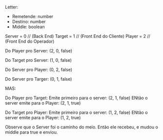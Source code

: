 Letter: 
- Remetende: number
- Destino: number
- Middle: boolean

Server = 0 // (Back End)
Target = 1 // (Front End do Cliente)
Player = 2 // (Front End do Operador)

Do Player pro Server:
(2, 0, false)

Do Target pro Server:
(1, 0, false)

Do Server pro Player:
(0, 2, false)

Do Server pro Targer:
(0, 1, false)

MAS:

Do Player pro Target:
Emite primeiro para o server: (2, 1, false)
ENtão o server emite para o Player: (2, 1, true)

Do Target pro Player:
Emite primeiro para o server: (1, 2, false)
ENtão o server emite para o Player: (1, 2, true)

Observe que o Server foi o caminho do meio. Então ele recebeu, e mudou o middle para true e enviou.